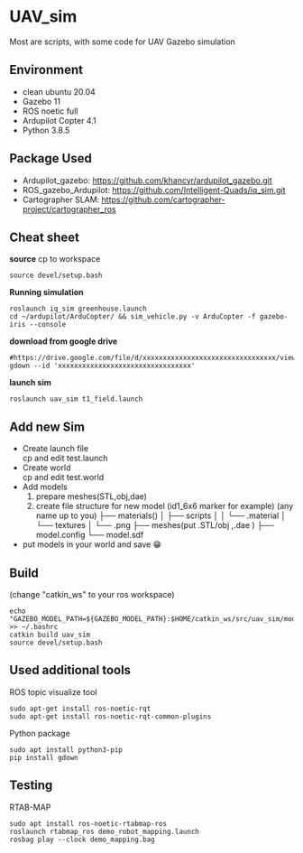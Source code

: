 # UAV_sim
Most are scripts, with some code for UAV Gazebo simulation

## Environment 
- clean ubuntu 20.04
- Gazebo 11
- ROS noetic full
- Ardupilot Copter 4.1
- Python 3.8.5

## Package Used
- Ardupilot_gazebo: https://github.com/khancyr/ardupilot_gazebo.git
- ROS_gazebo_Ardupilot: https://github.com/Intelligent-Quads/iq_sim.git
- Cartographer SLAM: https://github.com/cartographer-project/cartographer_ros

## Cheat sheet
**source**
cp to workspace
```
source devel/setup.bash
```
**Running simulation** 
``` 
roslaunch iq_sim greenhouse.launch 
cd ~/ardupilot/ArduCopter/ && sim_vehicle.py -v ArduCopter -f gazebo-iris --console
```
**download from google drive**
```
#https://drive.google.com/file/d/xxxxxxxxxxxxxxxxxxxxxxxxxxxxxxxxx/view
gdown --id 'xxxxxxxxxxxxxxxxxxxxxxxxxxxxxxxxx'
```
**launch sim**
```
roslaunch uav_sim t1_field.launch
```
## Add new Sim
- Create launch file  
  cp and edit test.launch  
- Create world  
  cp and edit test.world  
- Add models  
  1) prepare meshes(STL,obj,dae)  
  2) create file structure for new model (id1_6x6 marker for example)
     <modelname>(any name up to you)
     ├── materials()
     │   ├── scripts
     │   │   └── <texturedescription>.material
     │   └── textures
     │       └── <texture>.png
     ├── meshes(put <meshes>.STL/obj ,<modeldescription>.dae ) 
     ├── model.config
     └── model.sdf
- put models in your world and save :grin:

## Build
(change "catkin_ws" to your ros workspace)
```
echo "GAZEBO_MODEL_PATH=${GAZEBO_MODEL_PATH}:$HOME/catkin_ws/src/uav_sim/models" >> ~/.bashrc 
catkin build uav_sim
source devel/setup.bash
```

## Used additional tools
ROS topic visualize tool
```
sudo apt-get install ros-noetic-rqt
sudo apt-get install ros-noetic-rqt-common-plugins
```
Python package
```
sudo apt install python3-pip
pip install gdown
```
## Testing
RTAB-MAP
```
sudo apt install ros-noetic-rtabmap-ros 
roslaunch rtabmap_ros demo_robot_mapping.launch
rosbag play --clock demo_mapping.bag  
```
